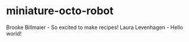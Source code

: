 # miniature-octo-robot
Brooke Billmaier - So excited to make recipes!
Laura Levenhagen - Hello world!
